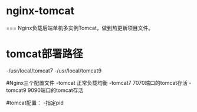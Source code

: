 # nginx-tomcat
===
Nginx负载后端单机多实例Tomcat，做到热更新项目文件。

# tomcat部署路径
-/usr/local/tomcat7
-/usr/local/tomcat9

#Nginx三个配置文件
-tomcat 		正常负载均衡
-tomcat7		7070端口的tomcat存活
-tomcat9		9090端口的tomcat存活

#tomcat配置：
-指定pid

